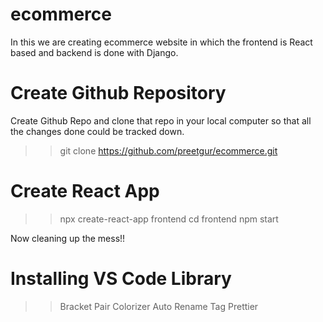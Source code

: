 # ecommerce

In this we are creating ecommerce website in which the frontend is React based and backend is done with Django.

# Create Github Repository

Create Github Repo and clone that repo in your local computer so that all the changes done could be tracked down.

>> git clone https://github.com/preetgur/ecommerce.git


# Create React App
>> npx create-react-app frontend
>> cd frontend
>> npm start

Now cleaning up the mess!!

# Installing VS Code Library
>> Bracket Pair Colorizer
>> Auto Rename Tag
>> Prettier
